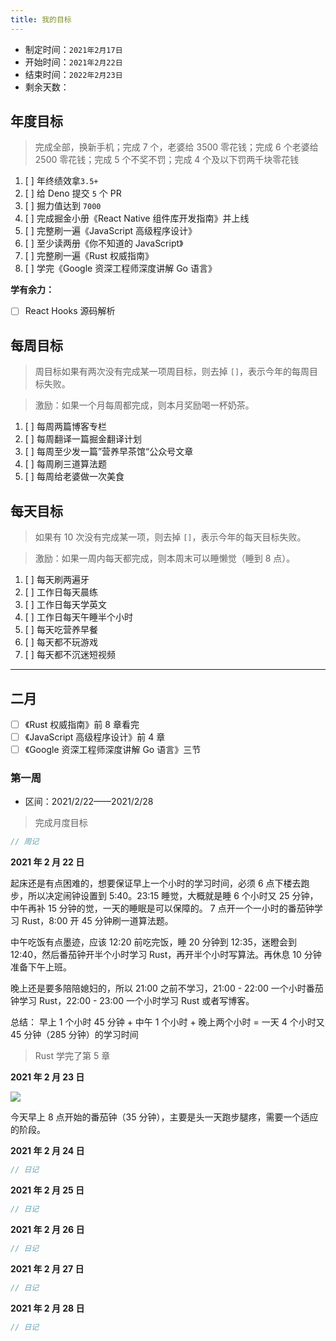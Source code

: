 ```yaml
---
title: 我的目标
---
```


- 制定时间：`2021年2月17日`
- 开始时间：`2021年2月22日`
- 结束时间：`2022年2月23日`
- 剩余天数：<Time start="2021/02/23" end="2022/02/23">

## 年度目标

> 完成全部，换新手机；完成 7 个，老婆给 3500 零花钱；完成 6 个老婆给 2500 零花钱；完成 5 个不奖不罚；完成 4 个及以下罚两千块零花钱

1. [ ] 年终绩效拿`3.5+`
1. [ ] 给 Deno 提交 `5` 个 PR
1. [ ] 掘力值达到 `7000`
1. [ ] 完成掘金小册《React Native 组件库开发指南》并上线
1. [ ] 完整刷一遍《JavaScript 高级程序设计》
1. [ ] 至少读两册《你不知道的 JavaScript》
1. [ ] 完整刷一遍《Rust 权威指南》
1. [ ] 学完《Google 资深工程师深度讲解 Go 语言》

**学有余力：**

- [ ] React Hooks 源码解析

## 每周目标

> 周目标如果有两次没有完成某一项周目标，则去掉 `[]`，表示今年的每周目标失败。

> 激励：如果一个月每周都完成，则本月奖励喝一杯奶茶。

1. [ ] 每周两篇博客专栏
1. [ ] 每周翻译一篇掘金翻译计划
1. [ ] 每周至少发一篇”营养早茶馆“公众号文章
1. [ ] 每周刷三道算法题
1. [ ] 每周给老婆做一次美食

## 每天目标

> 如果有 10 次没有完成某一项，则去掉 `[]`，表示今年的每天目标失败。

> 激励：如果一周内每天都完成，则本周末可以睡懒觉（睡到 8 点）。

1. [ ] 每天刷两遍牙
1. [ ] 工作日每天晨练
1. [ ] 工作日每天学英文
1. [ ] 工作日每天午睡半个小时
1. [ ] 每天吃营养早餐
1. [ ] 每天都不玩游戏
1. [ ] 每天都不沉迷短视频

---

## 二月

- [ ] 《Rust 权威指南》前 8 章看完
- [ ] 《JavaScript 高级程序设计》前 4 章
- [ ] 《Google 资深工程师深度讲解 Go 语言》三节

### 第一周

- 区间：2021/2/22——2021/2/28

> 完成月度目标

```js
// 周记
```

**2021 年 2 月 22 日**

起床还是有点困难的，想要保证早上一个小时的学习时间，必须 6 点下楼去跑步，所以决定闹钟设置到 5:40。23:15 睡觉，大概就是睡 6 个小时又 25 分钟，中午再补 15 分钟的觉，一天的睡眠是可以保障的。 7 点开一个一小时的番茄钟学习 Rust，8:00 开 45 分钟刷一道算法题。

中午吃饭有点墨迹，应该 12:20 前吃完饭，睡 20 分钟到 12:35，迷瞪会到 12:40，然后番茄钟开半个小时学习 Rust，再开半个小时写算法。再休息 10 分钟准备下午上班。

晚上还是要多陪陪媳妇的，所以 21:00 之前不学习，21:00 - 22:00 一个小时番茄钟学习 Rust，22:00 - 23:00 一个小时学习 Rust 或者写博客。

总结： 早上 1 个小时 45 分钟 + 中午 1 个小时 + 晚上两个小时 = 一天 4 个小时又 45 分钟（285 分钟）的学习时间

> Rust 学完了第 5 章

**2021 年 2 月 23 日**

![](https://i.loli.net/2021/02/23/NEUDjpFu9znc3kx.png)

今天早上 8 点开始的番茄钟（35 分钟），主要是头一天跑步腿疼，需要一个适应的阶段。

**2021 年 2 月 24 日**

```js
// 日记
```

**2021 年 2 月 25 日**

```js
// 日记
```

**2021 年 2 月 26 日**

```js
// 日记
```

**2021 年 2 月 27 日**

```js
// 日记
```

**2021 年 2 月 28 日**

```js
// 日记
```
